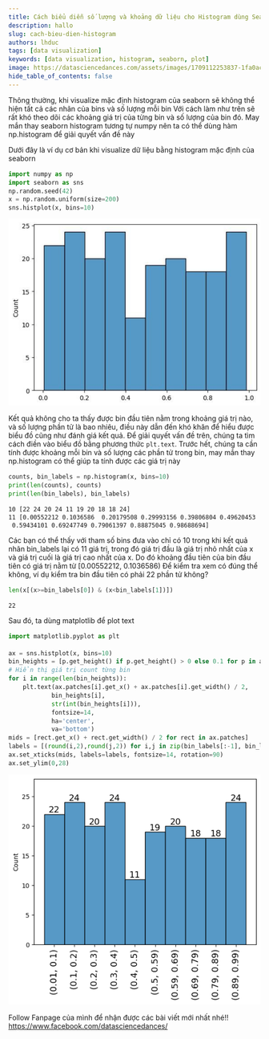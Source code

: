 ```yaml
---
title: Cách biểu diễn số lượng và khoảng dữ liệu cho Histogram dùng Seaborn và Numpy
description: hallo
slug: cach-bieu-dien-histogram
authors: lhduc
tags: [data visualization]
keywords: [data visualization, histogram, seaborn, plot]
image: https://datasciencedances.com/assets/images/1709112253837-1fa0ac6a6387c91756523efa79c896c0.jpg
hide_table_of_contents: false
---
```


Thông thường, khi visualize mặc định histogram của seaborn sẽ không thể hiện tất cả các nhãn của bins và số lượng mỗi bin
Với cách làm như trên sẽ rất khó theo dõi các khoảng giá trị của từng bin và số lượng của bin đó. May mắn thay seaborn histogram tương tự numpy nên ta có thể dùng hàm np.histogram để giải quyết vấn đề này
<!-- truncate -->

Dưới đây là ví dụ cơ bản khi visualize dữ liệu bằng histogram mặc định của seaborn

```python
import numpy as np
import seaborn as sns 
np.random.seed(42)
x = np.random.uniform(size=200)
sns.histplot(x, bins=10)
```

![Example banner](1709112253837.jpg)

Kết quả không cho ta thấy được bin đầu tiên nằm trong khoảng giá trị nào, và số lượng phần tử là bao nhiêu, điều này dẫn đến khó khăn để hiểu được biểu đồ cũng như đánh giá kết quả. Để giải quyết vấn đề trên, chúng ta tìm cách điền vào biểu đồ bằng phương thức `plt.text`. Trước hết, chúng ta cần tính được khoảng mỗi bin và số lượng các phần tử trong bin, may mắn thay np.histogram có thể giúp ta tính được các giá trị này

```python
counts, bin_labels = np.histogram(x, bins=10)
print(len(counts), counts)
print(len(bin_labels), bin_labels)
```

```
10 [22 24 20 24 11 19 20 18 18 24]
11 [0.00552212 0.1036586  0.20179508 0.29993156 0.39806804 0.49620453
 0.59434101 0.69247749 0.79061397 0.88875045 0.98688694]
```

Các bạn có thể thấy với tham số bins đưa vào chỉ có 10 trong khi kết quả nhãn bin_labels lại có 11 giá trị, trong đó giá trị đầu là giá trị nhỏ nhất của x và giá trị cuối là giá trị cao nhất của x. Do đó khoảng đầu tiên của bin đầu tiên có giá trị nằm từ [0.00552212, 0.1036586)
Để kiểm tra xem có đúng thể không, ví dụ kiểm tra bin đầu tiên có phải 22 phần tử không?

```python
len(x[(x>=bin_labels[0]) & (x<bin_labels[1])])
```

```
22
```

Sau đó, ta dùng matplotlib để plot text

```python
import matplotlib.pyplot as plt 

ax = sns.histplot(x, bins=10)
bin_heights = [p.get_height() if p.get_height() > 0 else 0.1 for p in ax.patches]
# Hiển thị giá trị count từng bin
for i in range(len(bin_heights)):
    plt.text(ax.patches[i].get_x() + ax.patches[i].get_width() / 2,
            bin_heights[i],
            str(int(bin_heights[i])),
            fontsize=14,
            ha='center',
            va='bottom')
mids = [rect.get_x() + rect.get_width() / 2 for rect in ax.patches]
labels = [(round(i,2),round(j,2)) for i,j in zip(bin_labels[:-1], bin_labels[1:])]
ax.set_xticks(mids, labels=labels, fontsize=14, rotation=90)
ax.set_ylim(0,28)
```

![Example banner](1709112655963.png)




Follow Fanpage của mình để nhận được các bài viết mới nhất nhé!!  https://www.facebook.com/datasciencedances/